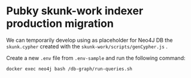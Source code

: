 # Pubky skunk-work indexer production migration

We can temporarily develop using as placeholder for Neo4J DB the `skunk.cypher` created with the `skunk-work/scripts/genCypher.js` .

Create a new `.env` file from `.env-sample` and run the following command:

```bash
docker exec neo4j bash /db-graph/run-queries.sh
```
